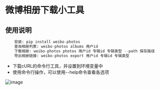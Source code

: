 # 微博相册下载小工具

## 使用说明

```python
    安装: pip install weibo-photos
    查询相册列表: weibo-photos albums 用户id
    下载相册: weibo-photos photos 用户id 专辑id 专辑类型 --path 保存路径
    导出相册链接: weibo-photos export 用户id 专辑id 专辑类型
```

* 下载cURL的命令行工具，并设置到环境变量中
* 使用命令行操作，可以使用--help命令查看各选项

![image](https://wx2.sinaimg.cn/mw690/878a37e0gy1fz3yijnh9ej21hi1tie81.jpg)